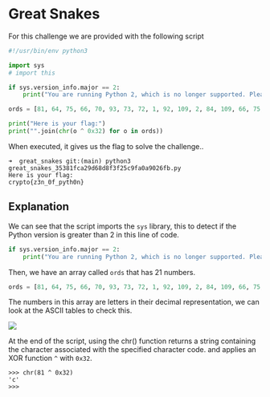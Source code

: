 # Great Snakes
For this challenge we are provided with the following script

``` python
#!/usr/bin/env python3

import sys
# import this

if sys.version_info.major == 2:
    print("You are running Python 2, which is no longer supported. Please update to Python 3.")

ords = [81, 64, 75, 66, 70, 93, 73, 72, 1, 92, 109, 2, 84, 109, 66, 75, 70, 90, 2, 92, 79]

print("Here is your flag:")
print("".join(chr(o ^ 0x32) for o in ords))
```
When executed, it gives us the flag to solve the challenge..

``` shell
➜  great_snakes git:(main) python3 great_snakes_35381fca29d68d8f3f25c9fa0a9026fb.py
Here is your flag:
crypto{z3n_0f_pyth0n}
```
## Explanation

We can see that the script imports the `sys` library, this to detect if the Python version is greater than 2 in this line of code.

``` python
if sys.version_info.major == 2:
    print("You are running Python 2, which is no longer supported. Please update to Python 3.")
```

Then, we have an array called `ords` that has 21 numbers.

``` python
ords = [81, 64, 75, 66, 70, 93, 73, 72, 1, 92, 109, 2, 84, 109, 66, 75, 70, 90, 2, 92, 79]
```

The numbers in this array are letters in their decimal representation, we can look at the ASCII tables to check this.

![](https://i.imgur.com/nqDnf3s.png)

At the end of the script, using the chr() function returns a string containing the character associated with the specified character code. and applies an XOR function `^` with `0x32`.

``` shell
>>> chr(81 ^ 0x32)
'c'
>>>
```
